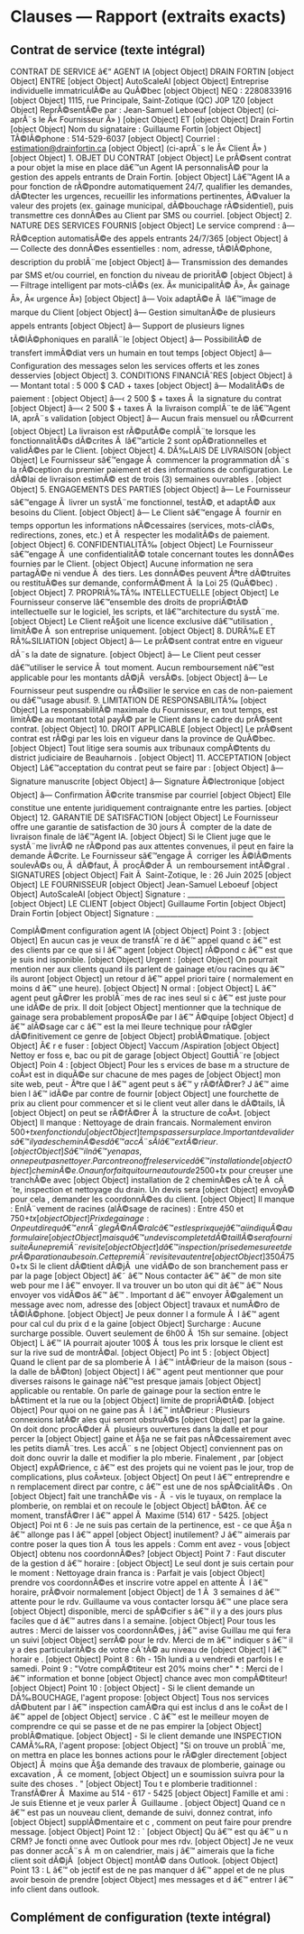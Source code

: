 ﻿# Clauses — Rapport (extraits exacts)

## Contrat de service (texte intégral)

CONTRAT DE SERVICE â€“ AGENT IA [object Object] DRAIN FORTIN [object Object] ENTRE [object Object] AutoScaleAI [object Object] Entreprise individuelle immatriculÃ©e au QuÃ©bec [object Object] NEQ : 2280833916 [object Object] 1115, rue Principale, Saint-Zotique (QC) J0P 1Z0 [object Object] ReprÃ©sentÃ©e par : Jean-Samuel Leboeuf [object Object] (ci-aprÃ¨s le   Â« Fournisseur Â» ) [object Object] ET [object Object] Drain Fortin [object Object] Nom du signataire : Guillaume Fortin [object Object] TÃ©lÃ©phone : 514-529-6037 [object Object] Courriel : estimation@drainfortin.ca [object Object] (ci-aprÃ¨s le   Â« Client Â» ) [object Object] 1. OBJET DU CONTRAT [object Object] Le prÃ©sent contrat a pour objet la mise en place dâ€™un   Agent IA personnalisÃ©   pour la gestion des appels entrants de Drain Fortin. [object Object] Lâ€™Agent IA a pour fonction de rÃ©pondre automatiquement 24/7, qualifier les demandes, dÃ©tecter les urgences, recueillir les informations pertinentes, Ã©valuer la valeur des projets (ex. gainage municipal, dÃ©bouchage rÃ©sidentiel), puis transmettre ces donnÃ©es au Client par SMS ou courriel. [object Object] 2. NATURE DES SERVICES FOURNIS [object Object] Le service comprend :
â—   RÃ©ception automatisÃ©e des appels entrants 24/7/365 [object Object] â—   Collecte des donnÃ©es essentielles : nom, adresse, tÃ©lÃ©phone, description du problÃ¨me [object Object] â—   Transmission des demandes par SMS et/ou courriel, en fonction du niveau de prioritÃ© [object Object] â—   Filtrage intelligent par mots-clÃ©s (ex. Â« municipalitÃ© Â», Â« gainage Â», Â« urgence Â») [object Object] â—   Voix adaptÃ©e Ã  lâ€™image de marque du Client [object Object] â—   Gestion simultanÃ©e de plusieurs appels entrants [object Object] â—   Support de plusieurs lignes tÃ©lÃ©phoniques en parallÃ¨le [object Object] â—   PossibilitÃ© de transfert immÃ©diat vers un humain en tout temps [object Object] â—   Configuration des messages selon les services offerts et les zones desservies [object Object] 3. CONDITIONS FINANCIÃˆRES [object Object] â—   Montant total   : 5 000 $ CAD + taxes [object Object] â—   ModalitÃ©s de paiement   : [object Object] â—‹   2 500 $ + taxes   Ã  la signature du contrat [object Object] â—‹   2 500 $ + taxes   Ã  la livraison complÃ¨te de lâ€™Agent IA, aprÃ¨s validation [object Object] â—   Aucun frais mensuel ou rÃ©current [object Object] La livraison est rÃ©putÃ©e complÃ¨te lorsque les fonctionnalitÃ©s dÃ©crites Ã  lâ€™article 2 sont opÃ©rationnelles et validÃ©es par le Client. [object Object] 4. DÃ‰LAIS DE LIVRAISON [object Object] Le Fournisseur sâ€™engage Ã  commencer la programmation dÃ¨s la rÃ©ception du premier paiement et des informations de configuration.
Le dÃ©lai de livraison estimÃ© est de   trois (3) semaines ouvrables . [object Object] 5. ENGAGEMENTS DES PARTIES [object Object] â—   Le Fournisseur sâ€™engage Ã  livrer un systÃ¨me fonctionnel, testÃ©, et adaptÃ© aux besoins du Client. [object Object] â—   Le Client sâ€™engage Ã  fournir en temps opportun les informations nÃ©cessaires (services, mots-clÃ©s, redirections, zones, etc.) et Ã  respecter les modalitÃ©s de paiement. [object Object] 6. CONFIDENTIALITÃ‰ [object Object] Le Fournisseur sâ€™engage Ã  une   confidentialitÃ© totale   concernant toutes les donnÃ©es fournies par le Client. [object Object] Aucune information ne sera partagÃ©e ni vendue Ã  des tiers. Les donnÃ©es peuvent Ãªtre dÃ©truites ou restituÃ©es sur demande, conformÃ©ment Ã  la   Loi 25 (QuÃ©bec) . [object Object] 7. PROPRIÃ‰TÃ‰ INTELLECTUELLE [object Object] Le Fournisseur conserve lâ€™ensemble des droits de propriÃ©tÃ© intellectuelle sur le logiciel, les scripts, et lâ€™architecture du systÃ¨me. [object Object] Le Client reÃ§oit une   licence exclusive dâ€™utilisation , limitÃ©e Ã  son entreprise uniquement. [object Object] 8. DURÃ‰E ET RÃ‰SILIATION [object Object] â—   Le prÃ©sent contrat entre en vigueur dÃ¨s la date de signature. [object Object] â—   Le Client peut cesser dâ€™utiliser le service Ã  tout moment. Aucun remboursement nâ€™est applicable pour les montants dÃ©jÃ  versÃ©s. [object Object] â—   Le Fournisseur peut suspendre ou rÃ©silier le service en cas de non-paiement ou dâ€™usage abusif.
9. LIMITATION DE RESPONSABILITÃ‰ [object Object] La responsabilitÃ© maximale du Fournisseur, en tout temps, est limitÃ©e au montant total payÃ© par le Client dans le cadre du prÃ©sent contrat. [object Object] 10. DROIT APPLICABLE [object Object] Le prÃ©sent contrat est rÃ©gi par les lois en vigueur dans la province de QuÃ©bec. [object Object] Tout litige sera soumis aux tribunaux compÃ©tents du   district judiciaire de Beauharnois . [object Object] 11. ACCEPTATION [object Object] Lâ€™acceptation du contrat peut se faire par : [object Object] â—   Signature manuscrite [object Object] â—   Signature Ã©lectronique [object Object] â—   Confirmation Ã©crite transmise par courriel [object Object] Elle constitue une entente juridiquement contraignante entre les parties. [object Object] 12. GARANTIE DE SATISFACTION [object Object] Le Fournisseur offre une   garantie de satisfaction de 30 jours   Ã  compter de la date de livraison finale de lâ€™Agent IA. [object Object] Si le Client juge que le systÃ¨me livrÃ© ne rÃ©pond pas aux attentes convenues, il peut en faire la demande Ã©crite. Le Fournisseur sâ€™engage Ã  corriger les Ã©lÃ©ments soulevÃ©s ou, Ã  dÃ©faut, Ã  procÃ©der Ã  un   remboursement intÃ©gral .
SIGNATURES [object Object] Fait Ã  Saint-Zotique, le : 26 Juin 2025 [object Object] LE FOURNISSEUR [object Object] Jean-Samuel Leboeuf [object Object] AutoScaleAI [object Object] Signature : ___________________________ [object Object] LE CLIENT [object Object] Guillaume Fortin [object Object] Drain Fortin [object Object] Signature : ___________________________

ComplÃ©ment configuration agent IA [object Object] Point 3   : [object Object] En aucun cas je veux de transfÃ¨re d â€™ appel quand c â€™ est des   clients par ce que si l â€™ agent [object Object] rÃ©pond c â€™ est que je suis ind isponible. [object Object] Urgent   : [object Object] On pourrait mention ner aux clients   quand ils parlent de gainage et/ou racines qu â€™ ils auront [object Object] un retour d â€™ appel priori taire ( normalement en moins   d â€™ une heure). [object Object] N ormal   : [object Object] L â€™ agent peut gÃ©rer les problÃ¨mes de rac ines seul si c â€™ est juste pour une idÃ©e de prix. Il doit [object Object] mentionner que la technique de gainage sera probablement proposÃ©e par l â€™ Ã©quipe [object Object] d â€™ alÃ©sage car c â€™ est la mei lleure technique pour rÃ©gler dÃ©finitivement ce genre de [object Object] problÃ©matique. [object Object] Ã€ r e fuser   : [object Object] Vaccum /Aspiration [object Object] Nettoy er foss e, bac ou pit de garage [object Object] GouttiÃ¨re [object Object] Poin 4   : [object Object] Pour les s ervices de   base m a structure de coÃ»t est in diquÃ©e sur chacune de mes pages de [object Object] mon site web, peut - Ãªtre que l â€™ agent peut s â€™ y rÃ©fÃ©rer?   J â€™ aime bien l â€™ idÃ©e par contre de fournir [object Object] une   fourchette   de prix   au client pour commencer et si le client veut aller dans le dÃ©tails, lÃ  [object Object] on peut se rÃ©fÃ©rer   Ã  la structure de coÃ»t. [object Object] Il manque   :   Nettoyage de drain francais. Normalement environ 500$+tx en fonction du [object Object] temps passer sur place. Important de valider s â€™ il y a des cheminÃ©es d â€™ accÃ¨s Ã  l â€™ extÃ©rieur. [object Object] Sâ€™il nâ€™y en a pas , on ne peut pas nettoy er. Par contre on offre le service d â€™ installation   de [object Object] chem inÃ©e.   On a un forfait qui tourne   a utour de   25 00$+tx pour creuser une tranchÃ©e avec [object Object] installation de 2   cheminÃ©es   cÃ´te Ã  cÃ´te, inspection et nettoyage du drain.   Un devis sera [object Object] envoyÃ© pour cela , demander les coordonnÃ©es du client. [object Object] Il manque   :   EnlÃ¨vement de racines (alÃ©sage de racines)   :   Entre 450 et 750$+tx [object Object] Pr ix de gaina ge   :   On peut dire qu â€™ en rÃ¨gle gÃ© nÃ©ral c â€™ est les prix que j â€™ ai in diquÃ© au formulaire [object Object] mais qu â€™ un devis complet et dÃ©taillÃ© sera   fourni suite   Ã  une premiÃ¨re visite [object Object] d â€™ inspection / prise de mesure   et de prÃ© pa ration   au besoin. Cette premiÃ¨re visite   vaut   entre [object Object] 350 Ã  750$+tx   Si le client dÃ©tient dÃ©jÃ  une vidÃ©o de son branchement pass er par la page [object Object] â€˜ â€™ Nous contacter â€™ â€™   de mon site web pour me l â€™ envoyer. Il va trouver un bo uton qui dit â€™ â€™   Nous
envoyer vos vidÃ©os â€™ â€™ . Important d â€™ envoyer   Ã©galement   un message avec nom, adresse des [object Object] travaux et numÃ©ro de tÃ©lÃ©phone. [object Object] Je peux donner l a formule   Ã  l â€™ agent pour cal cul du prix   d e la gaine [object Object] Surcharge   :   Aucune   surcharge   possible. Ouvert seulement de 6h00 Ã  15h sur semaine. [object Object] L â€™ IA pourrait ajouter 100$ Ã  tous les prix lorsque le client est sur la rive sud de montrÃ©al. [object Object] Po int 5   : [object Object] Quand le client par de sa plomberie Ã  l â€™ intÃ©rieur de la maison (sous - la dalle de bÃ©ton) [object Object] l â€™ agent peut mentionner   que pour diverses raisons le   gainage nâ€™est presque jamais [object Object] applicable ou rentable. On parle de gainage pour la section entre le bÃ¢timent et la rue ou la [object Object] limite de propriÃ©tÃ©. [object Object] Pour quoi on ne gaine pas Ã  l â€™ intÃ©rieur   :   Plusieurs connexions latÃ©r ales qui seront obstruÃ©s [object Object] par la gaine. On doit   donc   procÃ©der Ã    plusieurs   ouvertures dans la dalle et   pour percer la [object Object] gaine et Ã§a ne se fait pas nÃ©cessairement avec les petits diamÃ¨tres.   Les accÃ¨ s ne [object Object] conviennent pas on doit donc ouvrir la dalle et modifier la plo mberie.   Finalement , par [object Object] expÃ©rience,   c â€™ est des projets qui ne voient pas le jour, trop de complications, plus coÃ»teux. [object Object] On peut l â€™ entreprendre e n remplacement direct par contre, c â€™ est une de   nos spÃ©cialitÃ©s . On [object Object] fait une tranchÃ©e vis - Ã  - vis le tuyaux, on remplace la plomberie, on remblai et on recoule le [object Object] bÃ©ton.   Ã€   ce moment, transfÃ©rer l â€™ appel Ã  Maxime (514)   617 - 5425. [object Object] Poi nt 6   :   Je ne suis pas certain   de la pertinence, est - ce que Ã§a n â€™ allonge pas l â€™ appel [object Object] inutilement? J â€™ aimerais par contre poser la ques tion Ã  tous les appels   :   Comm ent avez - vous [object Object] obtenu nos coordonnÃ©es? [object Object] Point 7   :   Faut discuter   de la gestion d â€™ horaire   : [object Object] Le seul dont je suis certain pour le moment   :   Nettoyage drain franca is   :   Parfait je vais [object Object] prendre vos coordonnÃ©es et inscrire votre appel en attente Ã  l â€™ horaire, prÃ©voir normalement [object Object] de 1 Ã  3 semaines d â€™ attente pour le rdv. Guillaume va   vous   contacter lorsqu â€™ une place sera [object Object] disponible, merci de spÃ©cifier s â€™ il y   a   des jours plus faciles   que d â€™ autres dans   l a semaine. [object Object] Pour tous les autres   :   Merci de   laisser vos coordonnÃ©es, j â€™ avise Guillau me qui fera un suivi [object Object] serrÃ© pour le   rdv. Merci   de m â€™ indiquer s â€™ il y a des particularitÃ©s de votre cÃ´tÃ© au niveau de [object Object] l â€™ horair e . [object Object] Point 8   :   6h - 15h   lundi a u   vendredi et parfois l e samedi.
Point 9   :   "Votre compÃ©titeur est 20% moins cher" *   :   Merci de l â€™ information et bonne [object Object] chance avec mon compÃ©titeur! [object Object] Point 10   : [object Object] - Si le client demande un DÃ‰BOUCHAGE, l'agent propose: [object Object] Tous nos services dÃ©butent par l â€™ inspection camÃ©ra   qui est inclus d ans le coÃ»t de l â€™ appel de [object Object] service . C â€™ est le meilleur moyen de comprendre ce qui se passe et de ne pas empirer la [object Object] problÃ©matique. [object Object] - Si le client demande une INSPECTION CAMÃ‰RA, l'agent propose: [object Object] "Si on trouve un problÃ¨me, on   mettra en place les bonnes actions pour   le   rÃ©gler   directement [object Object] Ã  moins que Ã§a demande des travaux de plomberie, gainage ou excavation , Ã    ce moment, [object Object] un e soumission suivra pour la suite des choses . " [object Object] Tou t e plomberie   traditionnel   :   TransfÃ©rer Ã  Maxime au 514 - 617 - 5425 [object Object] Famille et ami   :   Je suis Etienne et je veux parler Ã  Guillaume . [object Object] Quand ce n â€™ est pas un nouveau client, demande de suivi, donnez contrat, info [object Object] supplÃ©mentaire et c , comment on peut faire   pour prendre message. [object Object] Point 12   :   ` [object Object] Qu â€™ est qu â€™ u n CRM? Je foncti onne avec Outlook pour mes rdv. [object Object] Je ne veux pas donner accÃ¨s Ã    m on calendrier, mais j â€™ aimerais que la fiche client soit dÃ©jÃ  [object Object] montÃ© dans Outlook. [object Object] Point 13   :   L â€™ ob jectif est de ne pas manquer d â€™ appel et de ne plus avoir besoin de prendre [object Object] mes messages et   d â€™ entrer l â€™ info client dans outlook.


## Complément de configuration (texte intégral)

